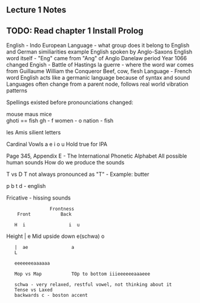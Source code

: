 Lecture 1 Notes
---------------
TODO:
Read chapter 1
Install Prolog
---------------

English - Indo European Language
    - what group does it belong to
    English and German similiarities example
English spoken by Anglo-Saxons
English word itself - "Eng" came from "Ang" of Anglo 
Danelaw period
Year 1066 changed Engish - Battle of Hastings
la guerre - where the word war comes from
Guillaume
William the Conqueror
Beef, cow, flesh
Language - French word
English acts like a germanic language because of syntax and sound
Languages often change from a parent node, follows real world vibration patterns

Spellings existed before pronounciations changed:

mouse   maus
mice    
ghoti == fish
gh - f
women - o
nation - fish


les Amis
silient letters

Cardinal Vowls
a e i o u
Hold true for IPA

Page 345, Appendix E - The International Phonetic Alphabet
All possible human sounds
How do we produce the sounds

T vs D
T not always pronounced as "T"  - Example: butter

p b t d - english

Fricative - hissing sounds 

                    Frontness
        Front           Back

       H  i                i  u  
Height |  e
        Mid      upside
                down e(schwa)   o

       |  ae                a
       L

       eeeeeeeaaaaaa

       Mop vs Map           TOp to bottom iiieeeeeeaaaeee

       schwa - very relaxed, restful vowel, not thinking about it
       Tense vs Laxed
       backwards c - boston accent